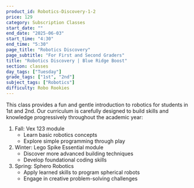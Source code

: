 ```yaml
---
product_id: Robotics-Discovery-1-2
price: 129
category: Subscription Classes
start_date: ""
end_date: "2025-06-03"
start_time: "4:30"
end_time: "5:30"
page_title: "Robotics Discovery"
page_subtitle: "For First and Second Graders"
title: "Robotics Discovery | Blue Ridge Boost"
section: classes
day_tags: ["Tuesday"]
grade_tags: ["1st", "2nd"]
subject_tags: ["Robotics"]
difficulty: Robo Rookies
---
```

<p>This class provides a fun and gentle introduction to robotics for students in 1st and 2nd. Our curriculum is carefully designed to build skills and knowledge progressively throughout the academic year:<br>
</p>
<ol>
	<li>Fall: Vex 123 module
	<ul>
		<li>Learn basic robotics concepts</li>
		<li>Explore simple programming through play</li>
	</ul></li>
	<li>Winter: Lego Spike Essential module
	<ul>
		<li>Discover more advanced building techniques</li>
		<li>Develop foundational coding skills</li>
	</ul></li>
	<li>Spring: Sphero Robotics
	<ul>
		<li>Apply learned skills to program spherical robots</li>
		<li>Engage in creative problem-solving challenges</li>
	</ul></li>
</ol>
